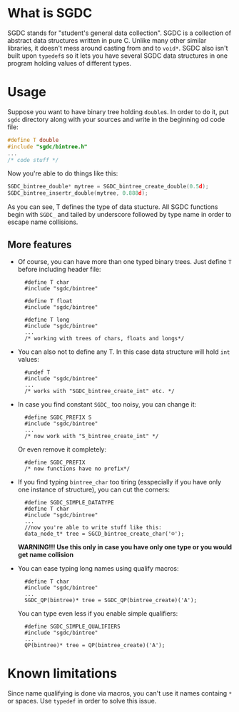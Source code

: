 # What is SGDC
SGDC stands for "student's general data collection". SGDC is a collection of abstract data structures written in pure C. Unlike many other similar libraries, it doesn't mess around casting from and to `void*`. SGDC also isn't built upon `typedef`s so it lets you have several SGDC data structures in one program holding values of different types.

# Usage
Suppose you want to have binary tree holding `double`s. In order to do it, put `sgdc` directory along with your sources and write in the beginning od code file:
```C
#define T double
#include "sgdc/bintree.h"
...
/* code stuff */
```
Now you're able to do things like this:
```C
SGDC_bintree_double* mytree = SGDC_bintree_create_double(0.5d);
SGDC_bintree_insertr_double(mytree, 0.888d);
```
As you can see, T defines the type of data stucture. All SGDC functions begin with `SGDC_` and tailed by underscore followed by type name in order to escape name collisions.

## More features
* Of course, you can have more than one typed binary trees. Just define `T` before including header file:

        #define T char
        #include "sgdc/bintree"

        #define T float
        #include "sgdc/bintree"

        #define T long
        #include "sgdc/bintree"
        ...
        /* working with trees of chars, floats and longs*/

* You can also not to define any T. In this case data structure will hold `int` values:

        #undef T
        #include "sgdc/bintree"
        ...
        /* works with "SGDC_bintree_create_int" etc. */

* In case you find constant `SGDC_` too noisy, you can change it:

        #define SGDC_PREFIX S
        #include "sgdc/bintree"
        ...
        /* now work with "S_bintree_create_int" */

    Or even remove it completely:

        #define SGDC_PREFIX
        /* now functions have no prefix*/

* If you find typing `bintree_char` too tiring (esspecially if you have only one instance of structure), you can cut the corners:

        #define SGDC_SIMPLE_DATATYPE
        #define T char
        #include "sgdc/bintree"
        ...
        //now you're able to write stuff like this:
        data_node_t* tree = SGCD_bintree_create_char('☺');

    **WARNING!!! Use this only in case you have only one type or you would get name collision**
* You can ease typing long names using qualify macros:

        #define T char
        #include "sgdc/bintree"
        ...
        SGDC_QP(bintree)* tree = SGDC_QP(bintree_create)('A');

    You can type even less if you enable simple qualifiers:

        #define SGDC_SIMPLE_QUALIFIERS
        #include "sgdc/bintree"
        ...
        QP(bintree)* tree = QP(bintree_create)('A');

# Known limitations
Since name qualifying is done via macros, you can't use it names containg `*` or spaces. Use `typedef` in order to solve this issue.
